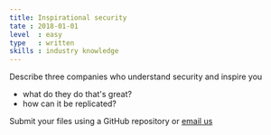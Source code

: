 ```yaml
---
title: Inspirational security
tate : 2018-01-01
level  : easy
type   : written
skills : industry knowledge
---
```

Describe three companies who understand security and inspire you

- what do they do that's great?
- how can it be replicated?

Submit your files using a GitHub repository or [email us](mailto:project-cx@photobox.com)
